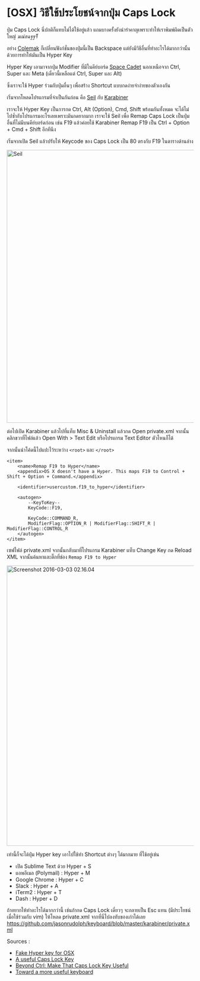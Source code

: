 # [OSX] วิธีใช้ประโยชน์จากปุ่ม Caps Lock

ปุ่ม Caps Lock นี่ปกติก็แทบไม่ได้ใช้อยู่แล้ว แถมบางครั้งยังน่ารำคาญเพราะทำให้เราพิมพ์ผิดเป็นตัวใหญ่ _ฆณ์ฮฉฐฐฯ๊็_

อย่าง [Colemak][1] ก็เปลี่ยนฟังก์ชั่นของปุ่มนี้เป็น Backspace แต่ยังมีวิธีอื่นที่ทำอะไรได้มากกว่านั้น ด้วยการทำให้มันเป็น Hyper Key

Hyper Key เอามาจากปุ่ม Modifier ที่มีในคีย์บอร์ด [Space Cadet][2] นอกเหนือจาก Ctrl, Super และ Meta (เดี๋ยวนี้เหลือแต่ Ctrl, Super และ Alt)

ซึ่งเราจะใช้ Hyper ร่วมกับปุ่มอื่นๆ เพื่อสร้าง Shortcut แบบกดง่ายจำง่ายของตัวเองกัน

เริ่มจากโหลดโปรแกรมที่จำเป็นกันก่อน คือ [Seil][3] กับ [Karabiner][4]

เราจะให้ Hyper Key เป็นการกด Ctrl, Alt (Option), Cmd, Shift พร้อมกันทั้งหมด จะได้ไม่ไปซ้ำกับโปรแกรมอะไรเลยเพราะมันกดยากมาก เราจะใช้ Seil เพื่อ Remap Caps Lock เป็นปุ่มอื่นที่ไม่มีบนคีย์บอร์ดก่อน เช่น F19 แล้วค่อยใช้ Karabiner Remap F19 เป็น Ctrl + Option + Cmd + Shift อีกทีนึง

เริ่มจากเปิด Seil แล้วปรับให้ Keycode ของ Caps Lock เป็น 80 ตรงกับ F19 ในตารางด้านล่าง

<a href="https://monosor.com/wp-content/uploads/2016/03/Screenshot-2016-03-03-02.06.01.png" rel="attachment wp-att-27"><img class="alignnone size-full wp-image-27" src="https://monosor.com/wp-content/uploads/2016/03/Screenshot-2016-03-03-02.06.01.png" alt="Seil" width="780" height="734" srcset="https://monosor.com/wp-content/uploads/2016/03/Screenshot-2016-03-03-02.06.01.png 780w, https://monosor.com/wp-content/uploads/2016/03/Screenshot-2016-03-03-02.06.01-300x282.png 300w, https://monosor.com/wp-content/uploads/2016/03/Screenshot-2016-03-03-02.06.01-768x723.png 768w" sizes="(max-width: 780px) 100vw, 780px" /></a>

ต่อไปเปิด Karabiner แล้วไปที่แท็บ Misc & Uninstall แล้วกด Open private.xml จากนั้นคลิกขวาที่ไฟล์แล้ว Open With > Text Edit หรือโปรแกรม Text Editor ตัวไหนก็ได้

จากนั้นนำโค้ดนี้ไปแปะไว้ระหว่าง `<root>` และ `</root>`

    <item>
        <name>Remap F19 to Hyper</name>
        <appendix>OS X doesn't have a Hyper. This maps F19 to Control + Shift + Option + Command.</appendix>

        <identifier>usercustom.f19_to_hyper</identifier>

        <autogen>
            --KeyToKey--
            KeyCode::F19,

            KeyCode::COMMAND_R,
            ModifierFlag::OPTION_R | ModifierFlag::SHIFT_R | ModifierFlag::CONTROL_R
        </autogen>
    </item>


เซฟไฟล์ private.xml จากนั้นกลับมาที่โปรแกรม Karabiner แท็บ Change Key กด Reload XML จากนั้นค้นหาและติ๊กที่ช่อง `Remap F19 to Hyper`

<a hrefs="http://monosor.com/wp-content/uploads/2016/03/Screenshot-2016-03-03-02.16.04.png" rel="attachment wp-att-28"><img class="alignnone size-full wp-image-28" src="https://monosor.com/wp-content/uploads/2016/03/Screenshot-2016-03-03-02.16.04.png" alt="Screenshot 2016-03-03 02.16.04" width="912" height="754" srcset="https://monosor.com/wp-content/uploads/2016/03/Screenshot-2016-03-03-02.16.04.png 912w, https://monosor.com/wp-content/uploads/2016/03/Screenshot-2016-03-03-02.16.04-300x248.png 300w, https://monosor.com/wp-content/uploads/2016/03/Screenshot-2016-03-03-02.16.04-768x635.png 768w" sizes="(max-width: 912px) 100vw, 912px" /></a>

เท่านี้ก็จะได้ปุ่ม Hyper key เอาไปใช้ทำ Shortcut ต่างๆ ได้มากมาย ที่ใช้อยู่เช่น

  * เปิด Sublime Text ด้วย Hyper + S
  * แอพอีเมล (Polymail) : Hyper + M
  * Google Chrome : Hyper + C
  * Slack : Hyper + A
  * iTerm2 : Hyper + T
  * Dash : Hyper + D

ถ้าอยากให้ทำอะไรได้มากกว่านี้ เช่นถ้ากด Caps Lock เดี่ยวๆ จะกลายเป็น Esc แทน (มีประโยชน์เมื่อใช้ร่วมกับ vim) ให้โหลด private.xml จากที่นี่ไปลงทับของเก่าได้เลย https://github.com/jasonrudolph/keyboard/blob/master/karabiner/private.xml

Sources :

  * [Fake Hyper key for OSX][5]
  * [A useful Caps Lock Key][6]
  * [Beyond Ctrl: Make That Caps Lock Key Useful][7]
  * [Toward a more useful keyboard][8]

 [1]: http://colemak.com/
 [2]: https://en.wikipedia.org/wiki/Space-cadet_keyboard
 [3]: https://pqrs.org/osx/karabiner/seil.html.en
 [4]: https://pqrs.org/osx/karabiner/
 [5]: http://www.tenshu.net/p/fake-hyper-key-for-osx.html
 [6]: http://brettterpstra.com/2012/12/08/a-useful-caps-lock-key/
 [7]: http://www.economyofeffort.com/2014/08/11/beyond-ctrl-remap-make-that-caps-lock-key-useful/
 [8]: https://github.com/jasonrudolph/keyboard

